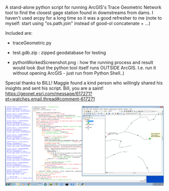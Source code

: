 A stand-alone python script for running ArcGIS's Trace Geometric Network tool to find the closest gage station found in downstreams from dams. I haven't used arcpy for a long time so it was a good refresher to me (note to myself: start using "os.path.join" instead of good-ol concatenate + ...)

Included are:

- traceGeometric.py

- test.gdb.zip : zipped geodatabase for testing

- pythonWorkedScreenshot.png : how the running process and result would look (but the python tool itself runs OUTSIDE ArcGIS. I.e. run it without opening ArcGIS - just run from Python Shell..)

Special thanks to BILL! Maggie found a kind person who willingly shared his insights and sent his script. Bill, you are a saint!
https://geonet.esri.com/message/617271?et=watches.email.thread#comment-617271

![example](pythonWorkedScreenshot.png)

